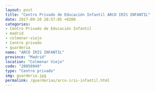 ```yaml
---
layout: post
title: "Centro Privado de Educación Infantil ARCO IRIS INFANTIL"
date: 2017-09-20 20:57:05 +0200
categories:
- Centro Privado de Educación Infantil
- madrid
- colmenar-viejo
- Centro privado
- guarderia
name: "ARCO IRIS INFANTIL"
province: "Madrid"
location: "Colmenar Viejo"
code: "28058949"
type: "Centro privado"
img: guarderia.jpg
permalink: /guarderias/arco-iris-infantil.html
---
```

